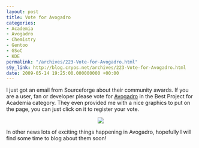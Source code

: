 ```yaml
---
layout: post
title: Vote for Avogadro
categories:
- Academia
- Avogadro
- Chemistry
- Gentoo
- GSoC
- KDE
permalink: "/archives/223-Vote-for-Avogadro.html"
s9y_link: http://blog.cryos.net/archives/223-Vote-for-Avogadro.html
date: 2009-05-14 19:25:00.000000000 +00:00
---
```

<span><p>I just got an email from Sourceforge about their community awards. If you are a user, fan or developer please vote for <a href="http://avogadro.openmolecules.net/">Avogadro</a> in the Best Project for Academia category. They even provided me with a nice graphics to put on the page, you can just click on it to register your vote.</p>

<center><a href="http://sourceforge.net/community/cca09/nominate/?project_name=Avogadro&project_url=http://avogadro.openmolecules.net/"><img src="http://sourceforge.net/images/cca/cca_nominate.png" border="0"/></a></center>

<p>In other news lots of exciting things happening in Avogadro, hopefully I will find some time to blog about them soon!</p></span>
